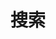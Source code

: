 ---
title: "搜索"
slug: "search"
layout: "search"
outputs:
    - html
    - json
menu:
    main:
        weight: 99
        params:
            icon: search
---